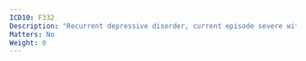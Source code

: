 ```yaml
---
ICD10: F332
Description: "Recurrent depressive disorder, current episode severe without psychotic symptoms"
Matters: No
Weight: 0
---
```


